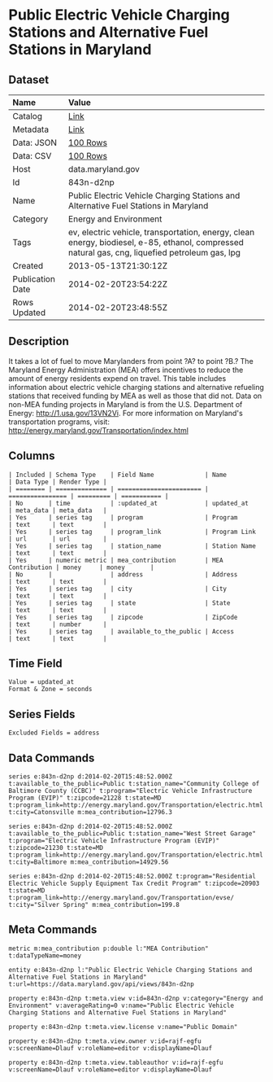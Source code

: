 # Public Electric Vehicle Charging Stations and Alternative Fuel Stations in Maryland

## Dataset

| Name | Value |
| :--- | :---- |
| Catalog | [Link](https://catalog.data.gov/dataset/public-electric-vehicle-charging-stations-and-alternative-fuel-stations-in-maryland-92724) |
| Metadata | [Link](https://data.maryland.gov/api/views/843n-d2np) |
| Data: JSON | [100 Rows](https://data.maryland.gov/api/views/843n-d2np/rows.json?max_rows=100) |
| Data: CSV | [100 Rows](https://data.maryland.gov/api/views/843n-d2np/rows.csv?max_rows=100) |
| Host | data.maryland.gov |
| Id | 843n-d2np |
| Name | Public Electric Vehicle Charging Stations and Alternative Fuel Stations in Maryland |
| Category | Energy and Environment |
| Tags | ev, electric vehicle, transportation, energy, clean energy, biodiesel, e-85, ethanol, compressed natural gas, cng, liquefied petroleum gas, lpg |
| Created | 2013-05-13T21:30:12Z |
| Publication Date | 2014-02-20T23:54:22Z |
| Rows Updated | 2014-02-20T23:48:55Z |

## Description

It takes a lot of fuel to move Marylanders from point ?A? to point ?B.? The Maryland Energy Administration (MEA) offers incentives to reduce the amount of energy residents expend on travel. This table includes information about electric vehicle charging stations and alternative refueling stations that received funding by MEA as well as those that did not. Data on non-MEA funding projects in Maryland is from the U.S. Department of Energy: http://1.usa.gov/13VN2Vi. For more information on Maryland's transportation programs, visit: http://energy.maryland.gov/Transportation/index.html

## Columns

```ls
| Included | Schema Type    | Field Name              | Name             | Data Type | Render Type |
| ======== | ============== | ======================= | ================ | ========= | =========== |
| No       | time           | :updated_at             | updated_at       | meta_data | meta_data   |
| Yes      | series tag     | program                 | Program          | text      | text        |
| Yes      | series tag     | program_link            | Program Link     | url       | url         |
| Yes      | series tag     | station_name            | Station Name     | text      | text        |
| Yes      | numeric metric | mea_contribution        | MEA Contribution | money     | money       |
| No       |                | address                 | Address          | text      | text        |
| Yes      | series tag     | city                    | City             | text      | text        |
| Yes      | series tag     | state                   | State            | text      | text        |
| Yes      | series tag     | zipcode                 | ZipCode          | text      | number      |
| Yes      | series tag     | available_to_the_public | Access           | text      | text        |
```

## Time Field

```ls
Value = updated_at
Format & Zone = seconds
```

## Series Fields

```ls
Excluded Fields = address
```

## Data Commands

```ls
series e:843n-d2np d:2014-02-20T15:48:52.000Z t:available_to_the_public=Public t:station_name="Community College of Baltimore County (CCBC)" t:program="Electric Vehicle Infrastructure Program (EVIP)" t:zipcode=21228 t:state=MD t:program_link=http://energy.maryland.gov/Transportation/electric.html t:city=Catonsville m:mea_contribution=12796.3

series e:843n-d2np d:2014-02-20T15:48:52.000Z t:available_to_the_public=Public t:station_name="West Street Garage" t:program="Electric Vehicle Infrastructure Program (EVIP)" t:zipcode=21230 t:state=MD t:program_link=http://energy.maryland.gov/Transportation/electric.html t:city=Baltimore m:mea_contribution=14929.56

series e:843n-d2np d:2014-02-20T15:48:52.000Z t:program="Residential Electric Vehicle Supply Equipment Tax Credit Program" t:zipcode=20903 t:state=MD t:program_link=http://energy.maryland.gov/Transportation/evse/ t:city="Silver Spring" m:mea_contribution=199.8
```

## Meta Commands

```ls
metric m:mea_contribution p:double l:"MEA Contribution" t:dataTypeName=money

entity e:843n-d2np l:"Public Electric Vehicle Charging Stations and Alternative Fuel Stations in Maryland" t:url=https://data.maryland.gov/api/views/843n-d2np

property e:843n-d2np t:meta.view v:id=843n-d2np v:category="Energy and Environment" v:averageRating=0 v:name="Public Electric Vehicle Charging Stations and Alternative Fuel Stations in Maryland"

property e:843n-d2np t:meta.view.license v:name="Public Domain"

property e:843n-d2np t:meta.view.owner v:id=rajf-egfu v:screenName=Dlauf v:roleName=editor v:displayName=Dlauf

property e:843n-d2np t:meta.view.tableauthor v:id=rajf-egfu v:screenName=Dlauf v:roleName=editor v:displayName=Dlauf
```